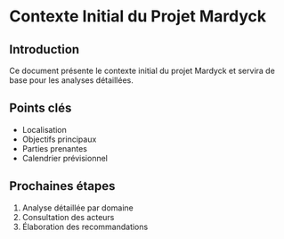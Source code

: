 # Contexte Initial du Projet Mardyck

## Introduction
Ce document présente le contexte initial du projet Mardyck et servira de base pour les analyses détaillées.

## Points clés
- Localisation
- Objectifs principaux
- Parties prenantes
- Calendrier prévisionnel

## Prochaines étapes
1. Analyse détaillée par domaine
2. Consultation des acteurs
3. Élaboration des recommandations